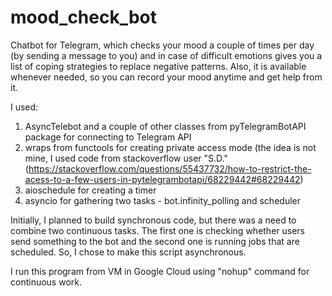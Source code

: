 # mood_check_bot
Chatbot for Telegram, which checks your mood a couple of times per day (by sending a message to you) and in case of difficult emotions gives you a list of coping strategies to replace negative patterns. Also, it is available whenever needed, so you can record your mood anytime and get help from it.

I used:
1. AsyncTelebot and a couple of other classes from pyTelegramBotAPI package for connecting to Telegram API
2. wraps from functools for creating private access mode (the idea is not mine, I used code from stackoverflow user "S.D." (https://stackoverflow.com/questions/55437732/how-to-restrict-the-acess-to-a-few-users-in-pytelegrambotapi/68229442#68229442)
3. aioschedule for creating a timer
4. asyncio for gathering two tasks - bot.infinity_polling and scheduler

Initially, I planned to build synchronous code, but there was a need to combine two continuous tasks. The first one is checking whether users send something to the bot and the second one is running jobs that are scheduled. So, I chose to make this script asynchronous.

I run this program from VM in Google Cloud using "nohup" command for continuous work.
